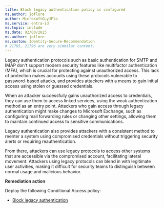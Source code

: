 ```yaml
---
title: Block legacy authentication policy is configured 
ms.author: joflore
author: MicrosoftGuyJFlo
ms.service: entra-id
ms.topic: include
ms.date: 02/03/2025
ms.author: joflore
ms.custom: Identity-Secure-Recommendation
# 21795, 21796 are very simmilar content.
---
```

Legacy authentication protocols such as basic authentication for SMTP and IMAP don't support modern security features like multifactor authentication (MFA), which is crucial for protecting against unauthorized access. This lack of protection makes accounts using these protocols vulnerable to password-based attacks, and provides attackers with a means to gain initial access using stolen or guessed credentials.

When an attacker successfully gains unauthorized access to credentials, they can use them to access linked services, using the weak authentication method as an entry point. Attackers who gain access through legacy authentication might make changes to Microsoft Exchange, such as configuring mail forwarding rules or changing other settings, allowing them to maintain continued access to sensitive communications.

Legacy authentication also provides attackers with a consistent method to reenter a system using compromised credentials without triggering security alerts or requiring reauthentication.

From there, attackers can use legacy protocols to access other systems that are accessible via the compromised account, facilitating lateral movement. Attackers using legacy protocols can blend in with legitimate user activities, making it difficult for security teams to distinguish between normal usage and malicious behavior.

**Remediation action**

Deploy the following Conditional Access policy:

- [Block legacy authentication](/entra/identity/conditional-access/policy-block-legacy-authentication)
